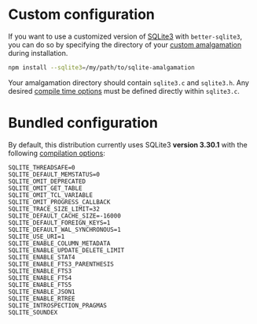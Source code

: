 # Custom configuration

If you want to use a customized version of [SQLite3](https://www.sqlite.org) with `better-sqlite3`, you can do so by specifying the directory of your [custom amalgamation](https://www.sqlite.org/amalgamation.html) during installation.

```bash
npm install --sqlite3=/my/path/to/sqlite-amalgamation
```

Your amalgamation directory should contain `sqlite3.c` and `sqlite3.h`. Any desired [compile time options](https://www.sqlite.org/compile.html) must be defined directly within `sqlite3.c`.

# Bundled configuration

By default, this distribution currently uses SQLite3 **version 3.30.1** with the following [compilation options](https://www.sqlite.org/compile.html):

```
SQLITE_THREADSAFE=0
SQLITE_DEFAULT_MEMSTATUS=0
SQLITE_OMIT_DEPRECATED
SQLITE_OMIT_GET_TABLE
SQLITE_OMIT_TCL_VARIABLE
SQLITE_OMIT_PROGRESS_CALLBACK
SQLITE_TRACE_SIZE_LIMIT=32
SQLITE_DEFAULT_CACHE_SIZE=-16000
SQLITE_DEFAULT_FOREIGN_KEYS=1
SQLITE_DEFAULT_WAL_SYNCHRONOUS=1
SQLITE_USE_URI=1
SQLITE_ENABLE_COLUMN_METADATA
SQLITE_ENABLE_UPDATE_DELETE_LIMIT
SQLITE_ENABLE_STAT4
SQLITE_ENABLE_FTS3_PARENTHESIS
SQLITE_ENABLE_FTS3
SQLITE_ENABLE_FTS4
SQLITE_ENABLE_FTS5
SQLITE_ENABLE_JSON1
SQLITE_ENABLE_RTREE
SQLITE_INTROSPECTION_PRAGMAS
SQLITE_SOUNDEX
```
